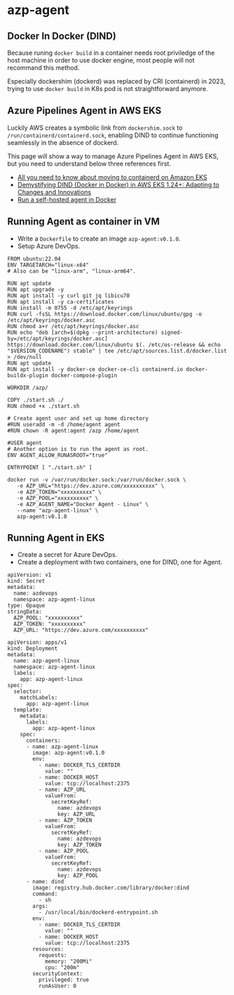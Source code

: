 # azp-agent

## Docker In Docker (DIND)

Because runing `docker build` in a container needs root priviledge of the host machine in order to use docker engine, most people will not recommand this method.

Especially dockershim (dockerd) was replaced by CRI (containerd) in 2023, trying to use `docker build` in K8s pod is not straightforward anymore.

## Azure Pipelines Agent in AWS EKS

Luckily AWS creates a symbolic link from `dockershim.sock` to `/run/containerd/containerd.sock`, enabling DIND to continue functioning seamlessly in the absence of dockerd.

This page will show a way to manage Azure Pipelines Agent in AWS EKS, but you need to understand below three references first.
- [All you need to know about moving to containerd on Amazon EKS](https://aws.amazon.com/tw/blogs/containers/all-you-need-to-know-about-moving-to-containerd-on-amazon-eks/)
- [Demystifying DIND (Docker in Docker) in AWS EKS 1.24+: Adapting to Changes and Innovations](https://medium.com/@iamomerd/demystifying-dind-docker-in-docker-in-aws-eks-1-24-adapting-to-changes-and-innovations-55bea0dc6a01)
- [Run a self-hosted agent in Docker](https://learn.microsoft.com/en-us/azure/devops/pipelines/agents/docker?view=azure-devops)

## Running Agent as container in VM
- Write a `Dockerfile` to create an image `azp-agent:v0.1.0`.
- Setup Azure DevOps.

```
FROM ubuntu:22.04
ENV TARGETARCH="linux-x64"
# Also can be "linux-arm", "linux-arm64".

RUN apt update
RUN apt upgrade -y
RUN apt install -y curl git jq libicu70
RUN apt install -y ca-certificates
RUN install -m 0755 -d /etc/apt/keyrings
RUN curl -fsSL https://download.docker.com/linux/ubuntu/gpg -o /etc/apt/keyrings/docker.asc
RUN chmod a+r /etc/apt/keyrings/docker.asc
RUN echo "deb [arch=$(dpkg --print-architecture) signed-by=/etc/apt/keyrings/docker.asc] https://download.docker.com/linux/ubuntu $(. /etc/os-release && echo "$VERSION_CODENAME") stable" | tee /etc/apt/sources.list.d/docker.list > /dev/null
RUN apt update
RUN apt install -y docker-ce docker-ce-cli containerd.io docker-buildx-plugin docker-compose-plugin

WORKDIR /azp/

COPY ./start.sh ./
RUN chmod +x ./start.sh

# Create agent user and set up home directory
#RUN useradd -m -d /home/agent agent
#RUN chown -R agent:agent /azp /home/agent

#USER agent
# Another option is to run the agent as root.
ENV AGENT_ALLOW_RUNASROOT="true"

ENTRYPOINT [ "./start.sh" ]
```

```
docker run -v /var/run/docker.sock:/var/run/docker.sock \
   -e AZP_URL="https://dev.azure.com/xxxxxxxxxx" \
   -e AZP_TOKEN="xxxxxxxxxx" \
   -e AZP_POOL="xxxxxxxxxx" \
   -e AZP_AGENT_NAME="Docker Agent - Linux" \
   --name "azp-agent-linux" \
   azp-agent:v0.1.0
```

## Running Agent in EKS
- Create a secret for Azure DevOps.
- Create a deployment with two containers, one for DIND, one for Agent.

```
apiVersion: v1
kind: Secret
metadata:
  name: azdevops
  namespace: azp-agent-linux
type: Opaque
stringData:
  AZP_POOL: "xxxxxxxxxx"
  AZP_TOKEN: "xxxxxxxxxx"
  AZP_URL: "https://dev.azure.com/xxxxxxxxxx"
```

```
apiVersion: apps/v1
kind: Deployment
metadata:
  name: azp-agent-linux
  namespace: azp-agent-linux
  labels:
    app: azp-agent-linux
spec:
  selector:
    matchLabels:
      app: azp-agent-linux
  template:
    metadata:
      labels:
        app: azp-agent-linux
    spec:
      containers:
      - name: azp-agent-linux
        image: azp-agent:v0.1.0
        env:
          - name: DOCKER_TLS_CERTDIR
            value: ""
          - name: DOCKER_HOST
            value: tcp://localhost:2375
          - name: AZP_URL
            valueFrom:
              secretKeyRef:
                name: azdevops
                key: AZP_URL
          - name: AZP_TOKEN
            valueFrom:
              secretKeyRef:
                name: azdevops
                key: AZP_TOKEN
          - name: AZP_POOL
            valueFrom:
              secretKeyRef:
                name: azdevops
                key: AZP_POOL
      - name: dind
        image: registry.hub.docker.com/library/docker:dind
        command:
          - sh
        args:
          - /usr/local/bin/dockerd-entrypoint.sh
        env:
          - name: DOCKER_TLS_CERTDIR
            value: ""
          - name: DOCKER_HOST
            value: tcp://localhost:2375
        resources:
          requests:
            memory: "200Mi"
            cpu: "200m"
        securityContext:
          privileged: true
          runAsUser: 0
```
